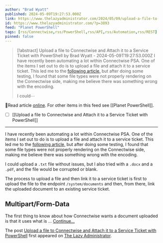 ```yaml
---
author: "Brad Wyatt"
published: 2024-05-09T19:27:53.000Z
link: https://www.thelazyadministrator.com/2024/05/09/upload-a-file-to-connectwise-and-attach-it-to-a-service-ticket-with-powershell/
id: https://www.thelazyadministrator.com/?p=3893
feed: "Planet PowerShell"
tags: [rss/Connectwise,rss/PowerShell,rss/API,rss/Automation,rss/REST]
pinned: false
---
```

> [!abstract] Upload a file to Connectwise and Attach it to a Service Ticket with PowerShell by Brad Wyatt - 2024-05-09T19:27:53.000Z
> I have recently been automating a lot within Connectwise PSA. One of the items I set out to do is to upload a file and attach it to a service ticket. This led me to the [following article,](https://www.techcolumnist.com/2019/01/09/powershell-connectwise-documents-api-uploading-a-document-or-attachment-to-a-ticket/) but after doing some testing, I found that some file types were not properly rendering on the Connectwise side, making me believe there was something wrong with the encoding.
> 
> I could⋯

🔗Read article [online](https://www.thelazyadministrator.com/2024/05/09/upload-a-file-to-connectwise-and-attach-it-to-a-service-ticket-with-powershell/). For other items in this feed see [[Planet PowerShell]].

- [ ] [[Upload a file to Connectwise and Attach it to a Service Ticket with PowerShell]]
- - -
I have recently been automating a lot within Connectwise PSA. One of the items I set out to do is to upload a file and attach it to a service ticket. This led me to the [following article,](https://www.techcolumnist.com/2019/01/09/powershell-connectwise-documents-api-uploading-a-document-or-attachment-to-a-ticket/) but after doing some testing, I found that some file types were not properly rendering on the Connectwise side, making me believe there was something wrong with the encoding.

I could upload a `.txt` file without issues, but I also tried with a `.docx` and a `.pdf`, and the file would be corrupted or blank.

The process to upload a file and then link it to a service ticket is first to upload the file to the endpoint `/system/documents` and then, from there, link the uploaded document to an existing service ticket.

## Multipart/Form-Data

The first thing to know about how Connectwise wants a document uploaded is that it uses what is … [Continue...](https://www.thelazyadministrator.com/2024/05/09/upload-a-file-to-connectwise-and-attach-it-to-a-service-ticket-with-powershell/)

The post [Upload a file to Connectwise and Attach it to a Service Ticket with PowerShell](https://www.thelazyadministrator.com/2024/05/09/upload-a-file-to-connectwise-and-attach-it-to-a-service-ticket-with-powershell/) first appeared on [The Lazy Administrator](https://www.thelazyadministrator.com).
